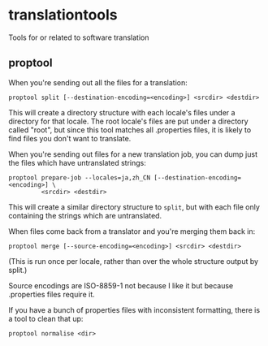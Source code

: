 translationtools
================

Tools for or related to software translation

proptool
--------

When you're sending out all the files for a translation:

    proptool split [--destination-encoding=<encoding>] <srcdir> <destdir>

This will create a directory structure with each locale's files under a directory
for that locale. The root locale's files are put under a directory called "root",
but since this tool matches all .properties files, it is likely to find files you
don't want to translate.

When you're sending out files for a new translation job, you can dump just the files
which have untranslated strings:

    proptool prepare-job --locales=ja,zh_CN [--destination-encoding=<encoding>] \
             <srcdir> <destdir>

This will create a similar directory structure to `split`, but with each file only
containing the strings which are untranslated.

When files come back from a translator and you're merging them back in:

    proptool merge [--source-encoding=<encoding>] <srcdir> <destdir>

(This is run once per locale, rather than over the whole structure output by split.)

Source encodings are ISO-8859-1 not because I like it but because .properties
files require it.

If you have a bunch of properties files with inconsistent formatting, there is
a tool to clean that up:

    proptool normalise <dir>

